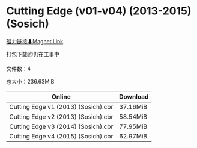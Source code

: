 # Cutting Edge (v01-v04) (2013-2015) (Sosich)

[磁力链接⬇Magnet Link](magnet:?xt=urn:btih:7ecac1cdae6851334192ea2d8d4dfe2f0524f9f2&dn=Cutting%20Edge%20%28v01-v04%29%20%282013-2015%29%20%28Sosich%29)

打包下载📦仍在工事中

文件数：4

总大小：236.63MiB

Online | Download
--- | ---
Cutting Edge v1 (2013) (Sosich).cbr | 37.16MiB
Cutting Edge v2 (2013) (Sosich).cbr | 58.54MiB
Cutting Edge v3 (2014) (Sosich).cbr | 77.95MiB
Cutting Edge v4 (2015) (Sosich).cbr | 62.97MiB